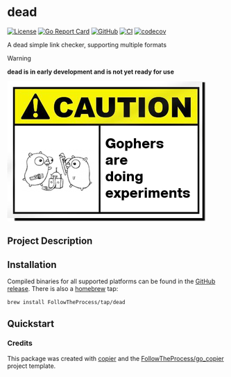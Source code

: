 # dead

[![License](https://img.shields.io/github/license/FollowTheProcess/dead)](https://github.com/FollowTheProcess/dead)
[![Go Report Card](https://goreportcard.com/badge/github.com/FollowTheProcess/dead)](https://goreportcard.com/report/github.com/FollowTheProcess/dead)
[![GitHub](https://img.shields.io/github/v/release/FollowTheProcess/dead?logo=github&sort=semver)](https://github.com/FollowTheProcess/dead)
[![CI](https://github.com/FollowTheProcess/dead/workflows/CI/badge.svg)](https://github.com/FollowTheProcess/dead/actions?query=workflow%3ACI)
[![codecov](https://codecov.io/gh/FollowTheProcess/dead/branch/main/graph/badge.svg)](https://codecov.io/gh/FollowTheProcess/dead)

A dead simple link checker, supporting multiple formats

> [!WARNING]
> **dead is in early development and is not yet ready for use**

![caution](./img/caution.png)

## Project Description

## Installation

Compiled binaries for all supported platforms can be found in the [GitHub release]. There is also a [homebrew] tap:

```shell
brew install FollowTheProcess/tap/dead
```

## Quickstart

### Credits

This package was created with [copier] and the [FollowTheProcess/go_copier] project template.

[copier]: https://copier.readthedocs.io/en/stable/
[FollowTheProcess/go_copier]: https://github.com/FollowTheProcess/go_copier
[GitHub release]: https://github.com/FollowTheProcess/dead/releases
[homebrew]: https://brew.sh

